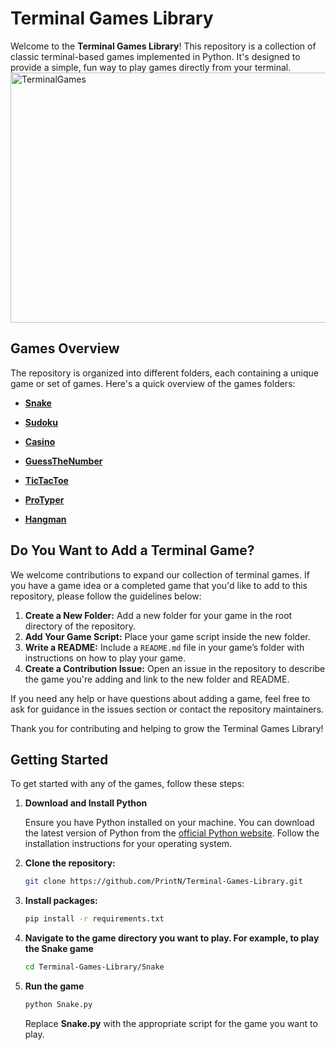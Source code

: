 # Terminal Games Library
Welcome to the **Terminal Games Library**! This repository is a collection of classic terminal-based games implemented in Python. It's designed to provide a simple, fun way to play games directly from your terminal.
<img src="https://github.com/user-attachments/assets/3ddaf572-c66a-4363-954f-ef213130d571" alt="TerminalGames" height="400" width="600" />

## Games Overview

The repository is organized into different folders, each containing a unique game or set of games. Here's a quick overview of the games folders:

- **[Snake](Snake/)**

- **[Sudoku](Sudoku/)**

- **[Casino](Casino/)**

- **[GuessTheNumber](GuessTheNumber/)**

- **[TicTacToe](TicTacToe/)**

- **[ProTyper](ProTyper/)**

- **[Hangman](Hangman/)**

## Do You Want to Add a Terminal Game?

We welcome contributions to expand our collection of terminal games. If you have a game idea or a completed game that you'd like to add to this repository, please follow the guidelines below:

1. **Create a New Folder:** Add a new folder for your game in the root directory of the repository.
2. **Add Your Game Script:** Place your game script inside the new folder.
3. **Write a README:** Include a `README.md` file in your game’s folder with instructions on how to play your game.
4. **Create a Contribution Issue:** Open an issue in the repository to describe the game you're adding and link to the new folder and README.

If you need any help or have questions about adding a game, feel free to ask for guidance in the issues section or contact the repository maintainers.

Thank you for contributing and helping to grow the Terminal Games Library!

## Getting Started

To get started with any of the games, follow these steps:

1. **Download and Install Python**

   Ensure you have Python installed on your machine. You can download the latest version of Python from the [official Python website](https://www.python.org/downloads/). Follow the installation instructions for your operating system.

2. **Clone the repository:**

   ```bash
   git clone https://github.com/PrintN/Terminal-Games-Library.git
3. **Install packages:**

   ```bash
   pip install -r requirements.txt
4. **Navigate to the game directory you want to play. For example, to play the Snake game**

    ```bash
   cd Terminal-Games-Library/Snake
5. **Run the game**

    ```bash
   python Snake.py
   ```
    Replace **Snake.py** with the appropriate script for the game you want to play.
